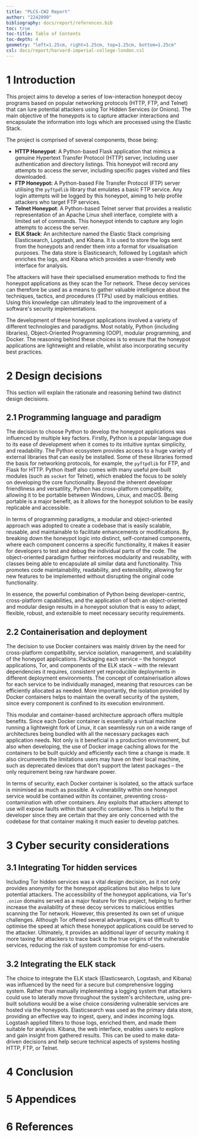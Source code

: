 ```yaml
---
title: "PLCS-CW2 Report"
author: "2242090"
bibliography: docs/report/references.bib
toc: true
toc-title: Table of Contents
toc-depth: 4
geometry: "left=1.25cm, right=1.25cm, top=1.25cm, bottom=1.25cm"
csl: docs/report/harvard-imperial-college-london.csl
---
```


# 1 Introduction

<!-- 325 words maximum -->
<!-- Currently 337 words -->

This project aims to develop a series of low-interaction honeypot decoy programs based on popular networking protocols (HTTP, FTP, and Telnet) that can lure potential attackers using Tor Hidden Services (or Onions). The main objective of the honeypots is to capture attacker interactions and encapsulate the information into logs which are processed using the Elastic Stack.

The project is comprised of several components, those being:

- **HTTP Honeypot**: A Python-based Flask application that mimics a genuine Hypertext Transfer Protocol (HTTP) server, including user authentication and directory listings. This honeypot will record any attempts to access the server, including specific pages visited and files downloaded.
- **FTP Honeypot:** A Python-based File Transfer Protocol (FTP) server utilising the `pyftpdlib` library that emulates a basic FTP service. Any login attempts will be logged by this honeypot, aiming to help profile attackers who target FTP services.
- **Telnet Honeypot**: A Python-based Telnet server that provides a realistic representation of an Apache Linux shell interface, complete with a limited set of commands. This honeypot intends to capture any login attempts to access the server.
- **ELK Stack**: An architecture named the Elastic Stack comprising Elasticsearch, Logstash, and Kibana. It is used to store the logs sent from the honeypots and render them into a format for visualisation purposes. The data store is Elasticsearch, followed by Logstash which enriches the logs, and Kibana which provides a user-friendly web interface for analysis.

The attackers will have their specialised enumeration methods to find the honeypot applications as they scan the Tor network. These decoy services can therefore be used as a means to gather valuable intelligence about the techniques, tactics, and procedures (TTPs) used by malicious entities. Using this knowledge can ultimately lead to the improvement of a software's security implementations.

The development of these honeypot applications involved a variety of different technologies and paradigms. Most notably, Python (including libraries), Object-Oriented Programming (OOP), modular programming, and Docker. The reasoning behind these choices is to ensure that the honeypot applications are lightweight and reliable, whilst also incorporating security best practices.

# 2 Design decisions

<!-- 575 words maximum -->

This section will explain the rationale and reasoning behind two distinct design decisions.

## 2.1 Programming language and paradigm

<!-- 287 words maximum -->
<!-- Currently  words -->

The decision to choose Python to develop the honeypot applications was influenced by multiple key factors. Firstly, Python is a popular language due to its ease of development when it comes to its intuitive syntax simplicity, and readability. The Python ecosystem provides access to a huge variety of external libraries that can easily be installed. Some of these libraries formed the basis for networking protocols, for example, the `pyftpdlib` for FTP, and Flask for HTTP. Python itself also comes with many useful pre-built modules (such as `socket` for Telnet), which enabled the focus to be solely on developing the core functionality. Beyond the inherent developer friendliness and versatility, Python has cross-platform compatibility, allowing it to be portable between Windows, Linux, and macOS. Being portable is a major benefit, as it allows for the honeypot solution to be easily replicable and accessible.

In terms of programming paradigms, a modular and object-oriented approach was adopted to create a codebase that is easily scalable, reusable, and maintainable to facilitate enhancements or modifications. By breaking down the honeypot logic into distinct, self-contained components, where each component concerns a specific functionality, it makes it easier for developers to test and debug the individual parts of the code. The object-oriented paradigm further reinforces modularity and reusability, with classes being able to encapsulate all similar data and functionality. This promotes code maintainability, readability, and extensibility, allowing for new features to be implemented without disrupting the original code functionality.

In essence, the powerful combination of Python being developer-centric, cross-platform capabilities, and the application of both an object-oriented and modular design results in a honeypot solution that is easy to adapt, flexible, robust, and extensible to meet necessary security requirements.

## 2.2 Containerisation and deployment

<!-- 288 words maximum -->
<!-- Currently 110 words -->

The decision to use Docker containers was mainly driven by the need for cross-platform compatibility, service isolation, management, and scalability of the honeypot applications. Packaging each service – the honeypot applications, Tor, and components of the ELK stack – with the relevant dependencies it requires, consistent yet reproducible deployments in different deployment environments. The concept of containerisation allows for each service to be individually managed, meaning that resources can be efficiently allocated as needed. More importantly, the isolation provided by Docker containers helps to maintain the overall security of the system, since every component is confined to its execution environment.

This modular and container-based architecture approach offers multiple benefits. Since each Docker container is essentially a virtual machine running a lightweight fork of Linux, it can seamlessly run on a wide range of architectures being bundled with all the necessary packages each application needs. Not only is it beneficial in a production environment, but also when developing, the use of Docker image caching allows for the containers to be built quickly and efficiently each time a change is made. It also circumvents the limitations users may have on their local machine, such as deprecated devices that don't support the latest packages – the only requirement being raw hardware power.

In terms of security, each Docker container is isolated, so the attack surface is minimised as much as possible. A vulnerability within one honeypot service would be contained within its container, preventing cross-contamination with other containers. Any exploits that attackers attempt to use will expose faults within that specific container. This is helpful to the developer since they are certain that they are only concerned with the codebase for that container making it much easier to develop patches.

# 3 Cyber security considerations

<!-- 575 words maximum -->

## 3.1 Integrating Tor hidden services

<!-- 287 words maximum -->
<!-- Currently 126 words -->

Including Tor hidden services was a vital design decision, as it not only provides anonymity for the honeypot applications but also helps to lure potential attackers. The accessibility of the honeypot applications, via Tor's `.onion` domains served as a major feature for this project, helping to further increase the availability of these decoy services to malicious entities scanning the Tor network. However, this presented its own set of unique challenges. Although Tor offered several advantages, it was difficult to optimise the speed at which these honeypot applications could be served to the attacker. Ultimately, it provides an additional layer of security making it more taxing for attackers to trace back to the true origins of the vulnerable services, reducing the risk of system compromise for end-users.

## 3.2 Integrating the ELK stack

<!-- 288 words maximum -->
<!-- Currently 124 words -->

The choice to integrate the ELK stack (Elasticsearch, Logstash, and Kibana) was influenced by the need for a secure but comprehensive logging system. Rather than manually implementing a logging system that attackers could use to laterally move throughout the system's architecture, using pre-built solutions would be a wise choice considering vulnerable services are hosted via the honeypots. Elasticsearch was used as the primary data store, providing an effective way to ingest, query, and index incoming logs. Logstash applied filters to those logs, enriched them, and made them suitable for analysis. Kibana, the web interface, enables users to explore and gain insight from gathered results. This can be used to make data-driven decisions and help secure technical aspects of systems hosting HTTP, FTP, or Telnet.

# 4 Conclusion

<!-- 175 words maximum -->

# 5 Appendices

# 6 References
